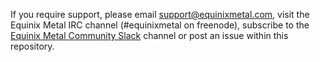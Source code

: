 If you require support, please email support@equinixmetal.com, visit the Equinix Metal IRC channel (#equinixmetal on freenode), subscribe to the [Equinix Metal Community Slack](https://slack.equinixmetal.com/) channel or post an issue within this repository.
